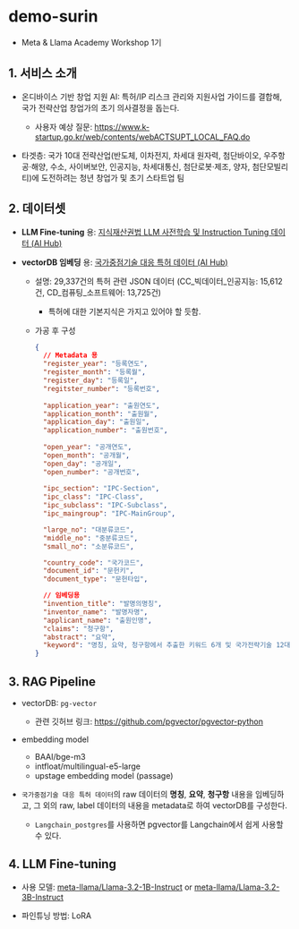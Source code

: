 # demo-surin

- Meta & Llama Academy Workshop 1기

## 1. 서비스 소개

- 온디바이스 기반 창업 지원 AI: 특허/IP 리스크 관리와 지원사업 가이드를 결합해, 국가 전략산업 창업가의 초기 의사결정을 돕는다.
  - 사용자 예상 질문: https://www.k-startup.go.kr/web/contents/webACTSUPT_LOCAL_FAQ.do

- 타겟층: 국가 10대 전략산업(반도체, 이차전지, 차세대 원자력, 첨단바이오, 우주항공·해양, 수소, 사이버보안, 인공지능, 차세대통신, 첨단로봇·제조, 양자, 첨단모빌리티)에 도전하려는 청년 창업가 및 초기 스타트업 팀

## 2. 데이터셋

- **LLM Fine-tuning** 용: [지식재산권법 LLM 사전학습 및 Instruction Tuning 데이터 (AI Hub)](https://www.aihub.or.kr/aihubdata/data/view.do?searchKeyword=%EC%A7%80%EC%8B%9D%EC%9E%AC&aihubDataSe=data&dataSetSn=71843)

- **vectorDB 임베딩** 용: [국가중점기술 대응 특허 데이터 (AI Hub)](https://www.aihub.or.kr/aihubdata/data/view.do?searchKeyword=%EC%A7%80%EC%8B%9D%EC%9E%AC&aihubDataSe=data&dataSetSn=71739)
  - 설명: 29,337건의 특허 관련 JSON 데이터 (CC_빅데이터_인공지능: 15,612건, CD_컴퓨팅_소프트웨어: 13,725건)
    - 특허에 대한 기본지식은 가지고 있어야 할 듯함.
  - 가공 후 구성
    
    ```json
    { 
      // Metadata 용
      "register_year": "등록연도",
      "register_month": "등록월",
      "register_day": "등록일",
      "regitster_number": "등록번호",
      
      "application_year": "출원연도",
      "application_month": "출원월",
      "application_day": "출원일",
      "application_number": "출원번호",
      
      "open_year": "공개연도",
      "open_month": "공개월",
      "open_day": "공개일",
      "open_number": "공개번호",
      
      "ipc_section": "IPC-Section",
      "ipc_class": "IPC-Class",
      "ipc_subclass": "IPC-Subclass",
      "ipc_maingroup": "IPC-MainGroup",

      "large_no": "대분류코드",
      "middle_no": "중분류코드",
      "small_no": "소분류코드",

      "country_code": "국가코드",
      "document_id": "문헌키",
      "document_type": "문헌타입",

      // 임베딩용
      "invention_title": "발명의명칭",
      "inventor_name": "발명자명",
      "applicant_name": "출원인명",
      "claims": "청구항",
      "abstract": "요약",
      "keyword": "명칭, 요약, 청구항에서 추출한 키워드 6개 및 국가전략기술 12대 분야 대분류 1개 (리스트 형태로 저장: /로 split하기)"
    }
    ```

## 3. RAG Pipeline

- vectorDB: `pg-vector`
  - 관련 깃허브 링크: https://github.com/pgvector/pgvector-python

- embedding model
  - BAAI/bge-m3
  - intfloat/multilingual-e5-large 
  - upstage embedding model (passage)

- `국가중점기술 대응 특허 데이터`의 raw 데이터의 **명칭**, **요약**, **청구항** 내용을 임베딩하고, 그 외의 raw, label 데이터의 내용을 metadata로 하여 vectorDB를 구성한다.
  - `Langchain_postgres`를 사용하면 pgvector를 Langchain에서 쉽게 사용할 수 있다.

## 4. LLM Fine-tuning

- 사용 모델: [meta-llama/Llama-3.2-1B-Instruct](https://huggingface.co/meta-llama/Llama-3.2-1B-Instruct) or [meta-llama/Llama-3.2-3B-Instruct](https://huggingface.co/meta-llama/Llama-3.2-3B-Instruct)

- 파인튜닝 방법: LoRA